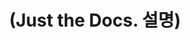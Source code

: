 ---
layout: default
title: (Just the Docs. 설명)
has_children: true
nav_order: 9
permalink: docs/just the Docs 설명
---